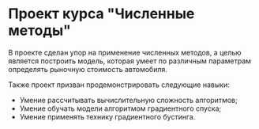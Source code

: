 # Проект курса "Численные методы"
В проекте сделан упор на применение численных методов, а целью является построить модель, которая умеет по различным параметрам определять рыночную стоимость автомобиля.

Также проект призван продемонстрировать следующие навыки:
 - Умение рассчитывать вычислительную сложность алгоритмов;
 - Умение обучать модели алгоритмом градиентного спуска;
 - Умение применять технику градиентного бустинга.
